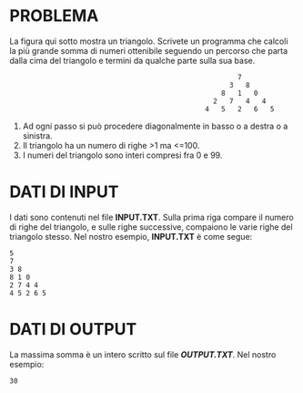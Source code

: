# PROBLEMA

La figura qui sotto mostra un triangolo. Scrivete un programma che calcoli la più grande somma di numeri ottenibile seguendo un percorso che parta dalla cima del triangolo e termini da qualche parte sulla sua base. 


                                                            7
                                                          3   8
                                                        8   1   0
                                                      2   7   4   4
                                                    4   5   2   6   5


1) Ad ogni passo si può procedere diagonalmente in basso o a destra o a sinistra.
2) Il triangolo ha un numero di righe >1 ma <=100.
3) I numeri del triangolo sono interi compresi fra 0 e 99.

# DATI DI INPUT

I dati sono contenuti nel file **INPUT.TXT**. Sulla prima riga compare il numero di righe del triangolo, e sulle righe successive, compaiono le varie righe del triangolo stesso. Nel nostro esempio, **INPUT.TXT** è come segue: 

```
5
7
3 8
8 1 0
2 7 4 4
4 5 2 6 5
```
# DATI DI OUTPUT

La massima somma è un intero scritto sul file ***OUTPUT.TXT***. Nel nostro esempio: 

```
30
```
